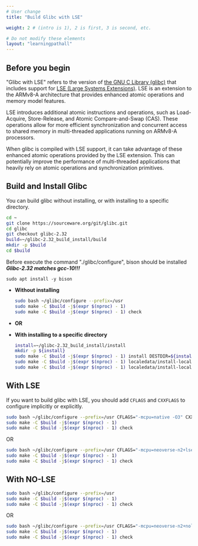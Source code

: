 ```yaml
---
# User change
title: "Build Glibc with LSE"

weight: 2 # (intro is 1), 2 is first, 3 is second, etc.

# Do not modify these elements
layout: "learningpathall"
---
```



## Before you begin
"Glibc with LSE" refers to the version of [the GNU C Library (glibc)](https://www.gnu.org/software/libc/) that includes support for [LSE (Large Systems Extensions)](https://learn.arm.com/learning-paths/servers-and-cloud-computing/lse/). LSE is an extension to the ARMv8-A architecture that provides enhanced atomic operations and memory model features.

LSE introduces additional atomic instructions and operations, such as Load-Acquire, Store-Release, and Atomic Compare-and-Swap (CAS). These operations allow for more efficient synchronization and concurrent access to shared memory in multi-threaded applications running on ARMv8-A processors.

When glibc is compiled with LSE support, it can take advantage of these enhanced atomic operations provided by the LSE extension. This can potentially improve the performance of multi-threaded applications that heavily rely on atomic operations and synchronization primitives.


## Build and Install Glibc
You can build glibc without installing, or with installing to a specific directory.

```bash
cd ~
git clone https://sourceware.org/git/glibc.git
cd glibc
git checkout glibc-2.32
build=~/glibc-2.32_build_install/build
mkdir -p $build
cd $build
```
Before execute the command "./glibc/configure", bison should be installed  
___Glibc-2.32 matches gcc-10!!!___
```
sudo apt install -y bison
```

- __Without installing__
    ```bash
    sudo bash ~/glibc/configure --prefix=/usr
    sudo make -C $build -j$(expr $(nproc) - 1)
    sudo make -C $build -j$(expr $(nproc) - 1) check
    ```

- __OR__

- __With installing to a specific directory__
    ```bash
    install=~/glibc-2.32_build_install/install
    mkdir -p ${install}
    sudo make -C $build -j$(expr $(nproc) - 1) install DESTDIR=${install}
    sudo make -C $build -j$(expr $(nproc) - 1) localedata/install-locales DESTDIR=${install}
    sudo make -C $build -j$(expr $(nproc) - 1) localedata/install-locale-files DESTDIR=${install}
    ```


## With LSE
If you want to build glibc with LSE, you should add `CFLAGS` and `CXXFLAGS` to configure implicitly or explicitly.

```bash
sudo bash ~/glibc/configure --prefix=/usr CFLAGS="-mcpu=native -O3" CXXFLAGS="-mcpu=native -O3"
sudo make -C $build -j$(expr $(nproc) - 1)
sudo make -C $build -j$(expr $(nproc) - 1) check
```
OR
```bash
sudo bash ~/glibc/configure --prefix=/usr CFLAGS="-mcpu=neoverse-n2+lse -O3" CXXFLAGS="-mcpu=neoverse-n2+lse -O3"
sudo make -C $build -j$(expr $(nproc) - 1)
sudo make -C $build -j$(expr $(nproc) - 1) check
```

##

## With NO-LSE

```bash
sudo bash ~/glibc/configure --prefix=/usr
sudo make -C $build -j$(expr $(nproc) - 1)
sudo make -C $build -j$(expr $(nproc) - 1) check
```
OR
```bash
sudo bash ~/glibc/configure --prefix=/usr CFLAGS="-mcpu=neoverse-n2+nolse -O3" CXXFLAGS="-mcpu=neoverse-n2+nolse -O3"
sudo make -C $build -j$(expr $(nproc) - 1)
sudo make -C $build -j$(expr $(nproc) - 1) check
```
